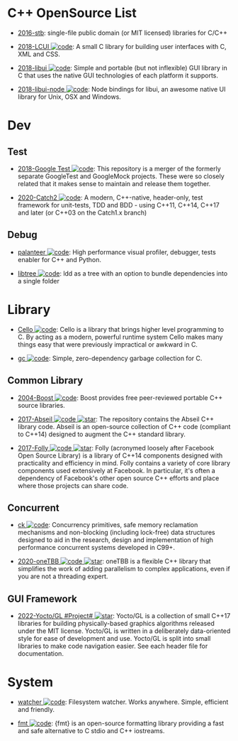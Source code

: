 # C++ OpenSource List

- [2016-stb](https://github.com/nothings/stb): single-file public domain (or MIT licensed) libraries for C/C++

- [2018-LCUI ![code](https://martrix-usa.oss-accelerate.aliyuncs.com/logo/code.svg)](https://github.com/lc-soft/LCUI): A small C library for building user interfaces with C, XML and CSS.

- [2018-libui ![code](https://martrix-usa.oss-accelerate.aliyuncs.com/logo/code.svg)](https://github.com/andlabs/libui): Simple and portable (but not inflexible) GUI library in C that uses the native GUI technologies of each platform it supports.

- [2018-libui-node ![code](https://martrix-usa.oss-accelerate.aliyuncs.com/logo/code.svg)](https://github.com/parro-it/libui-node): Node bindings for libui, an awesome native UI library for Unix, OSX and Windows.

# Dev

## Test

- [2018-Google Test ![code](https://martrix-usa.oss-accelerate.aliyuncs.com/logo/code.svg)](https://github.com/google/googletest): This repository is a merger of the formerly separate GoogleTest and GoogleMock projects. These were so closely related that it makes sense to maintain and release them together.

- [2020-Catch2 ![code](https://martrix-usa.oss-accelerate.aliyuncs.com/logo/code.svg)](https://github.com/catchorg/Catch2): A modern, C++-native, header-only, test framework for unit-tests, TDD and BDD - using C++11, C++14, C++17 and later (or C++03 on the Catch1.x branch)

## Debug

- [palanteer ![code](https://martrix-usa.oss-accelerate.aliyuncs.com/logo/code.svg)](https://github.com/dfeneyrou/palanteer): High performance visual profiler, debugger, tests enabler for C++ and Python.

- [libtree ![code](https://martrix-usa.oss-accelerate.aliyuncs.com/logo/code.svg)](https://github.com/haampie/libtree): ldd as a tree with an option to bundle dependencies into a single folder

# Library

- [Cello ![code](https://martrix-usa.oss-accelerate.aliyuncs.com/logo/code.svg)](http://libcello.org/): Cello is a library that brings higher level programming to C. By acting as a modern, powerful runtime system Cello makes many things easy that were previously impractical or awkward in C.

- [gc ![code](https://martrix-usa.oss-accelerate.aliyuncs.com/logo/code.svg)](https://github.com/mkirchner/gc): Simple, zero-dependency garbage collection for C.

## Common Library

- [2004-Boost ![code](https://martrix-usa.oss-accelerate.aliyuncs.com/logo/code.svg)](https://www.boost.org/): Boost provides free peer-reviewed portable C++ source libraries.

- [2017-Abseil ![code](https://martrix-usa.oss-accelerate.aliyuncs.com/logo/code.svg) ![star](https://img.shields.io/github/stars/abseil/abseil-cpp)](https://github.com/abseil/abseil-cpp#quickstart): The repository contains the Abseil C++ library code. Abseil is an open-source collection of C++ code (compliant to C++14) designed to augment the C++ standard library.

- [2017-Folly ![code](https://martrix-usa.oss-accelerate.aliyuncs.com/logo/code.svg) ![star](https://img.shields.io/github/stars/facebook/folly)](https://github.com/facebook/folly): Folly (acronymed loosely after Facebook Open Source Library) is a library of C++14 components designed with practicality and efficiency in mind. Folly contains a variety of core library components used extensively at Facebook. In particular, it's often a dependency of Facebook's other open source C++ efforts and place where those projects can share code.

## Concurrent

- [ck ![code](https://martrix-usa.oss-accelerate.aliyuncs.com/logo/code.svg)](https://github.com/concurrencykit/ck): Concurrency primitives, safe memory reclamation mechanisms and non-blocking (including lock-free) data structures designed to aid in the research, design and implementation of high performance concurrent systems developed in C99+.

- [2020-oneTBB ![code](https://martrix-usa.oss-accelerate.aliyuncs.com/logo/code.svg) ![star](https://img.shields.io/github/stars/oneapi-src/oneTBB)](https://github.com/oneapi-src/oneTBB): oneTBB is a flexible C++ library that simplifies the work of adding parallelism to complex applications, even if you are not a threading expert.

## GUI Framework

- [2022-Yocto/GL #Project# ![star](https://img.shields.io/github/stars/xelatihy/yocto-gl)](https://github.com/xelatihy/yocto-gl): Yocto/GL is a collection of small C++17 libraries for building physically-based graphics algorithms released under the MIT license. Yocto/GL is written in a deliberately data-oriented style for ease of development and use. Yocto/GL is split into small libraries to make code navigation easier. See each header file for documentation.

# System

- [watcher ![code](https://martrix-usa.oss-accelerate.aliyuncs.com/logo/code.svg)](https://github.com/e-dant/watcher): Filesystem watcher. Works anywhere. Simple, efficient and friendly.

- [fmt ![code](https://martrix-usa.oss-accelerate.aliyuncs.com/logo/code.svg)](https://github.com/fmtlib/fmt): {fmt} is an open-source formatting library providing a fast and safe alternative to C stdio and C++ iostreams.
